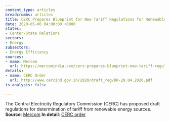 ```yaml
---
content_type: articles
breadcrumbs: articles
title: CERC Prepares Blueprint for New Tariff Regulations for Renewable Projects
date: 2020-05-06 04:00:00 +0000
states:
- Center-State Relations
sectors:
- Energy
subsectors:
- Energy Efficiency
sources:
- name: Mercom
  url: https://mercomindia.com/cerc-prepares-blueprint-new-tariff-regulations-renewable-projects/
details:
- name: CERC Order
  url: http://www.cercind.gov.in/2020/draft_reg/DR-29.04.2020.pdf
is_analysis: false

---
```

The Central Electricity Regulatory Commission (CERC) has proposed draft regulations for determination of tariff from renewable energy sources. **Source**: [Mercom](https://mercomindia.com/cerc-prepares-blueprint-new-tariff-regulations-renewable-projects/) **In detail**: [CERC order](http://www.cercind.gov.in/2020/draft_reg/DR-29.04.2020.pdf)